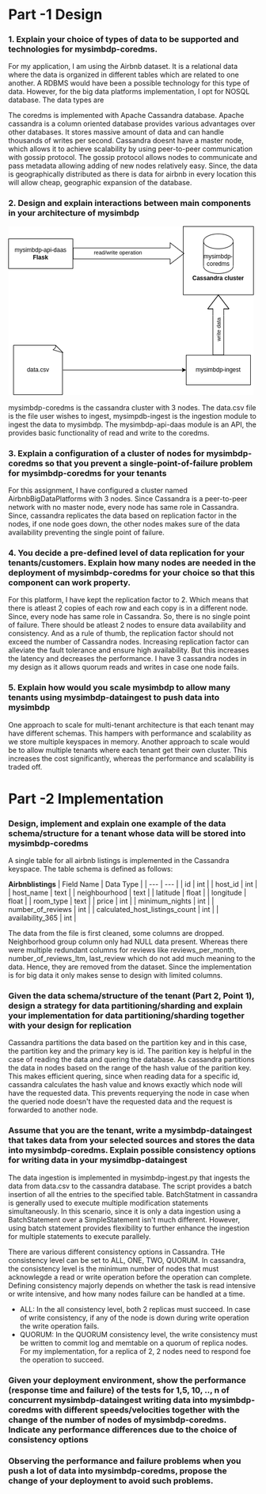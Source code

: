 # Part -1 Design

### 1. Explain your choice of types of data to be supported and technologies for mysimbdp-coredms. 

For my application, I am using the Airbnb dataset. It is a relational data where the data is organized in different tables which are related to one another. A RDBMS would have been a possible technology for this type of data. However, for the big data platforms implementation, I opt for NOSQL database. The data types are 

The coredms is implemented with Apache Cassandra database. Apache cassandra is a column oriented database provides various advantages over other databases. It stores massive amount of data and can handle thousands of writes per second. Cassandra doesnt have a master node, which allows it to achieve scalability by using peer-to-peer communication with gossip protocol. The gossip protocol allows nodes to communicate and pass metadata allowing adding of new nodes relatively easy. Since, the data is geographically distributed as there is data for airbnb in every location this will allow cheap, geographic expansion of the database.


### 2. Design and explain interactions between main components in your architecture of mysimbdp

![Schema](schemas.png)

mysimbdp-coredms is the cassandra cluster with 3 nodes. The data.csv file is the file user wishes to ingest, mysimpdb-ingest is the ingestion module to ingest the data to mysimbdp. The mysimbdp-api-daas module is an API, the provides basic functionality of read and write to the coredms. 

### 3. Explain a configuration of a cluster of nodes for mysimbdp-coredms so that you prevent a single-point-of-failure problem for mysimbdp-coredms for your tenants

For this assignment, I have configured a cluster named AirbnbBigDataPlatforms with 3 nodes. Since Cassandra is a peer-to-peer network with no master node, every node has same role in Cassandra. Since, cassandra replicates the data based on replication factor in the nodes, if one node goes down, the other nodes makes sure of the data availability preventing the single point of failure. 

### 4. You decide a pre-defined level of data replication for your tenants/customers. Explain how many nodes are needed in the deployment of mysimbdp-coredms for your choice so that this component can work property.
For this platform, I have kept the replication factor to 2. Which means that there is atleast 2 copies of each row and each copy is in a different node. Since, every node has same role in Cassandra. So, there is no single point of failure. There should be atleast 2 nodes to ensure data availability and consistency. And as a rule of thumb, the replication factor should not exceed the number of Cassandra nodes. Increasing replication factor can alleviate the fault tolerance and ensure high availability. But this increases the latency and decreases the performance. I have 3 cassandra nodes in my design as it allows quorum reads and writes in case one node fails.

### 5. Explain how would you scale mysimbdp to allow many tenants using mysimbdp-dataingest to push data into mysimbdp

One approach to scale for multi-tenant architecture is that each tenant may have different schemas. This hampers with performance and scalability as we store multiple keyspaces in memory. 
Another approach to scale would be to allow multiple tenants where each tenant get their own cluster. This increases the cost significantly, whereas the performance and scalability is traded off. 


# Part -2 Implementation

### Design, implement and explain one example of the data schema/structure for a tenant whose data will be stored into mysimbdp-coredms

A single table for all airbnb listings is implemented in the Cassandra keyspace. The table schema is defined as follows:

**Airbnblistings**
| Field Name | Data Type |
| --- | --- |
| id | int |
| host_id | int |
| host_name | text |
| neighbourhood | text |
| latitude | float |
| longitude | float |
| room_type | text |
| price | int |
| minimum_nights | int |
| number_of_reviews | int |
| calculated_host_listings_count | int |
| availability_365 | int |

The data from the file is first cleaned, some columns are dropped. Neighborhood group column only had NULL data present. Whereas there were multiple redundant columns for reviews like reviews_per_month, number_of_reviews_ltm, last_review which do not add much meaning to the data. Hence, they are removed from the dataset. Since the implementation is for big data it only makes sense to design with limited columns. 

### Given the data schema/structure of the tenant (Part 2, Point 1), design a strategy for data partitioning/sharding and explain your implementation for data partitioning/sharding together with your design for replication 

Cassandra partitions the data based on the partition key and in this case, the partition key and the primary key is id. The parition key is helpful in the case of reading the data and quering the database. As cassandra partitions the data in nodes based on the range of the hash value of the parition key. This makes efficient quering, since when reading data for a specific id, cassandra calculates the hash value and knows exactly which node will have the requested data. This prevents requerying the node in case when the queried node doesn't have the requested data and the request is forwarded to another node. 

### Assume that you are the tenant, write a mysimbdp-dataingest that takes data from your selected sources and stores the data into mysimbdp-coredms. Explain possible consistency options for writing data in your mysimdbp-dataingest

The data ingestion is implemented in mysimbdp-ingest.py that ingests the data from data.csv to the cassandra database. The script provides a batch insertion of all the entries to the specified table. 
BatchStatment in cassandra is generally used to execute multiple modification statements simultaneously. In this scenario, since it is only a data ingestion using a BatchStatement over a SimpleStatement isn't much different. However, using batch statement provides flexibility to further enhance the ingestion for multiple statements to execute parallely. 

There are various different consistency options in Cassandra. THe consistency level can be set to ALL, ONE, TWO, QUORUM. In cassandra, the consistency level is the minimum number of nodes that must acknowlegde a read or write operation before the operation can complete. Defining consistency majorly depends on whether the task is read intensive or write intensive, and how many nodes failure can be handled at a time. 

- ALL: In the all consistency level, both 2 replicas must succeed. In case of write consistency, if any of the node is down during write operation the write operation fails.
- QUORUM: In the QUORUM consistency level, the write consistency must be written to commit log and memtable on a quorum of replica nodes. For my implementation, for a replica of 2, 2 nodes need to respond foe the operation to succeed. 


### Given your deployment environment, show the performance (response time and failure) of the tests for 1,5, 10, .., n of concurrent mysimbdp-dataingest writing data into mysimbdp-coredms with different speeds/velocities together with the change of the number of nodes of mysimbdp-coredms. Indicate any performance differences due to the choice of consistency options





### Observing the performance and failure problems when you push a lot of data into mysimbdp-coredms, propose the change of your deployment to avoid such problems.
